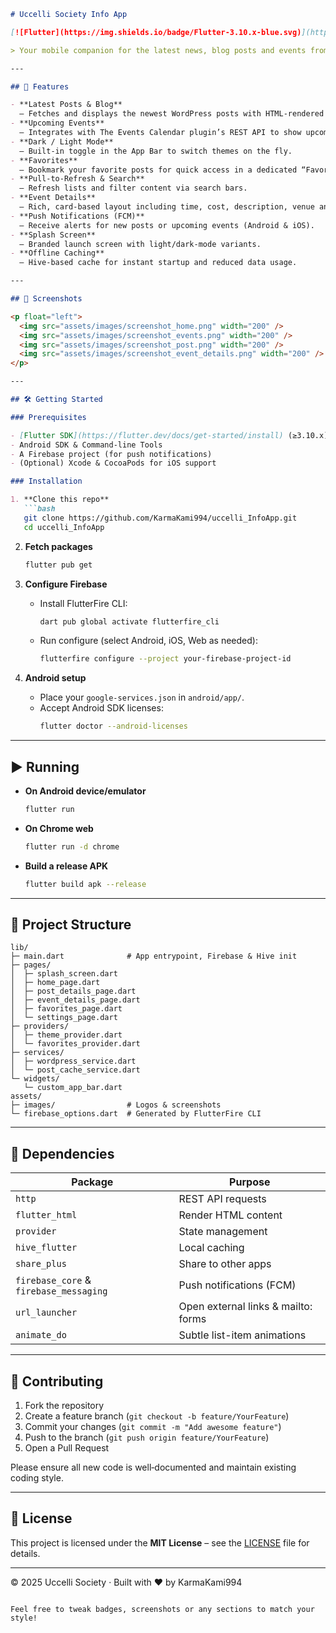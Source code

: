 ```markdown
# Uccelli Society Info App

[![Flutter](https://img.shields.io/badge/Flutter-3.10.x-blue.svg)](https://flutter.dev) [![License: MIT](https://img.shields.io/badge/License-MIT-green.svg)](LICENSE)

> Your mobile companion for the latest news, blog posts and events from [uccelli-society.ch](https://uccelli-society.ch).

---

## 🚀 Features

- **Latest Posts & Blog**  
  – Fetches and displays the newest WordPress posts with HTML‐rendered content.  
- **Upcoming Events**  
  – Integrates with The Events Calendar plugin’s REST API to show upcoming events.  
- **Dark / Light Mode**  
  – Built-in toggle in the App Bar to switch themes on the fly.  
- **Favorites**  
  – Bookmark your favorite posts for quick access in a dedicated “Favorites” screen.  
- **Pull-to-Refresh & Search**  
  – Refresh lists and filter content via search bars.  
- **Event Details**  
  – Rich, card‐based layout including time, cost, description, venue and “Add to Calendar” / “Join Event” actions.  
- **Push Notifications (FCM)**  
  – Receive alerts for new posts or upcoming events (Android & iOS).  
- **Splash Screen**  
  – Branded launch screen with light/dark-mode variants.  
- **Offline Caching**  
  – Hive-based cache for instant startup and reduced data usage.  

---

## 📸 Screenshots

<p float="left">
  <img src="assets/images/screenshot_home.png" width="200" />
  <img src="assets/images/screenshot_events.png" width="200" /> 
  <img src="assets/images/screenshot_post.png" width="200" />
  <img src="assets/images/screenshot_event_details.png" width="200" />
</p>

---

## 🛠 Getting Started

### Prerequisites

- [Flutter SDK](https://flutter.dev/docs/get-started/install) (≥3.10.x)  
- Android SDK & Command-line Tools  
- A Firebase project (for push notifications)  
- (Optional) Xcode & CocoaPods for iOS support  

### Installation

1. **Clone this repo**  
   ```bash
   git clone https://github.com/KarmaKami994/uccelli_InfoApp.git
   cd uccelli_InfoApp
   ```

2. **Fetch packages**  
   ```bash
   flutter pub get
   ```

3. **Configure Firebase**  
   - Install FlutterFire CLI:  
     ```bash
     dart pub global activate flutterfire_cli
     ```
   - Run configure (select Android, iOS, Web as needed):  
     ```bash
     flutterfire configure --project your-firebase-project-id
     ```

4. **Android setup**  
   - Place your `google-services.json` in `android/app/`.  
   - Accept Android SDK licenses:  
     ```bash
     flutter doctor --android-licenses
     ```

---

## ▶️ Running

- **On Android device/emulator**  
  ```bash
  flutter run
  ```
- **On Chrome web**  
  ```bash
  flutter run -d chrome
  ```
- **Build a release APK**  
  ```bash
  flutter build apk --release
  ```

---

## 📁 Project Structure

```
lib/
├─ main.dart              # App entrypoint, Firebase & Hive init
├─ pages/
│  ├─ splash_screen.dart
│  ├─ home_page.dart
│  ├─ post_details_page.dart
│  ├─ event_details_page.dart
│  ├─ favorites_page.dart
│  └─ settings_page.dart
├─ providers/
│  ├─ theme_provider.dart
│  └─ favorites_provider.dart
├─ services/
│  ├─ wordpress_service.dart
│  └─ post_cache_service.dart
└─ widgets/
   └─ custom_app_bar.dart
assets/
├─ images/                # Logos & screenshots
└─ firebase_options.dart  # Generated by FlutterFire CLI
```

---

## 🧩 Dependencies

| Package                   | Purpose                                |
|---------------------------|----------------------------------------|
| `http`                    | REST API requests                      |
| `flutter_html`            | Render HTML content                   |
| `provider`                | State management                      |
| `hive_flutter`            | Local caching                          |
| `share_plus`              | Share to other apps                    |
| `firebase_core` & `firebase_messaging` | Push notifications (FCM) |
| `url_launcher`            | Open external links & mailto: forms    |
| `animate_do`              | Subtle list-item animations            |

---

## 🤝 Contributing

1. Fork the repository  
2. Create a feature branch (`git checkout -b feature/YourFeature`)  
3. Commit your changes (`git commit -m "Add awesome feature"`)  
4. Push to the branch (`git push origin feature/YourFeature`)  
5. Open a Pull Request  

Please ensure all new code is well‐documented and maintain existing coding style.

---

## 📄 License

This project is licensed under the **MIT License** – see the [LICENSE](LICENSE) file for details.

---

© 2025 Uccelli Society · Built with ❤ by KarmaKami994  
```

Feel free to tweak badges, screenshots or any sections to match your style!